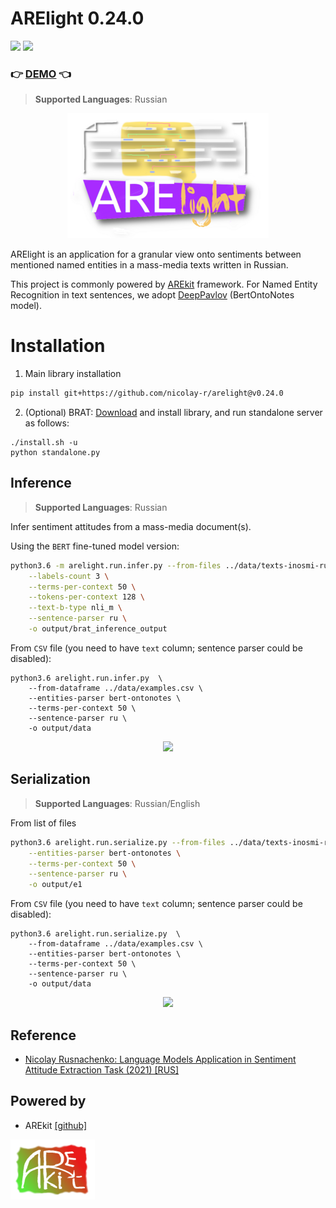 # ARElight 0.24.0

![](https://img.shields.io/badge/Python-3.9-brightgreen.svg)
![](https://img.shields.io/badge/AREkit-0.23.1-orange.svg)

### :point_right: [DEMO](https://github.com/nicolay-r/ARElight/tree/v0.22.0#installation) :point_left:

> **Supported Languages**: Russian

<p align="center">
    <img src="logo.png"/>
</p>

ARElight is an application for a granular view onto sentiments between mentioned named entities in a mass-media texts written in Russian.

This project is commonly powered by [AREkit](https://github.com/nicolay-r/AREkit) framework.
For Named Entity Recognition in text sentences, 
we adopt [DeepPavlov](https://github.com/deeppavlovteam/DeepPavlov)  (BertOntoNotes model).

# Installation

1. Main library installation
```bash
pip install git+https://github.com/nicolay-r/arelight@v0.24.0
```

2. (Optional) BRAT: [Download](https://github.com/nlplab/brat/releases/tag/v1.3_Crunchy_Frog) 
  and install library, and run standalone server as follows:
```
./install.sh -u
python standalone.py
```

## Inference

> **Supported Languages**: Russian

Infer sentiment attitudes from a mass-media document(s).

Using the `BERT` fine-tuned model version:
```bash
python3.6 -m arelight.run.infer.py --from-files ../data/texts-inosmi-rus/e1.txt \
    --labels-count 3 \
    --terms-per-context 50 \
    --tokens-per-context 128 \
    --text-b-type nli_m \
    --sentence-parser ru \
    -o output/brat_inference_output
```
From `CSV` file (you need to have `text` column; sentence parser could be disabled):
```
python3.6 arelight.run.infer.py  \
    --from-dataframe ../data/examples.csv \
    --entities-parser bert-ontonotes \
    --terms-per-context 50 \
    --sentence-parser ru \
    -o output/data
```    
<p align="center">
    <img src="docs/inference-bert-e1.png"/>
</p>

## Serialization 

> **Supported Languages**: Russian/English

From list of files
```bash
python3.6 arelight.run.serialize.py --from-files ../data/texts-inosmi-rus/e1.txt \
    --entities-parser bert-ontonotes \
    --terms-per-context 50 \
    --sentence-parser ru \
    -o output/e1
```
From `CSV` file (you need to have `text` column; sentence parser could be disabled):
```
python3.6 arelight.run.serialize.py  \
    --from-dataframe ../data/examples.csv \
    --entities-parser bert-ontonotes \
    --terms-per-context 50 \
    --sentence-parser ru \
    -o output/data
```    

<p align="center">
    <img src="docs/samples-bert.png">
</p>

## Reference 

* [Nicolay Rusnachenko: Language Models Application in Sentiment Attitude Extraction Task (2021) [RUS]](https://nicolay-r.github.io/website/data/rusnachenko2021language.pdf)

## Powered by

* AREkit [[github]](https://github.com/nicolay-r/AREkit)

<p float="left">
<a href="https://github.com/nicolay-r/AREkit"><img src="docs/arekit_logo.png"/></a>
</p>

